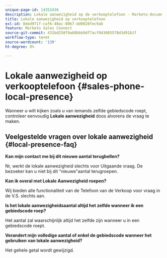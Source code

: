 ```yaml
---
unique-page-id: 14352436
description: Lokale aanwezigheid op de verkooptelefoon - Marketo-documenten - productdocumentatie
title: Lokale aanwezigheid op verkooptelefoon
exl-id: 8ebd971f-caf6-40ac-8067-dd0028fec9ab
feature: Marketo Sales Connect
source-git-commit: 431bd258f9a68bbb9df7acf043085578d3d91b1f
workflow-type: tm+mt
source-wordcount: '139'
ht-degree: 0%

---
```


# Lokale aanwezigheid op verkooptelefoon {#sales-phone-local-presence}

Wanneer u wilt kijken zoals u van iemands zelfde gebiedscode roept, controleer eenvoudig **Lokale aanwezigheid** doos alvorens de vraag te maken.

## Veelgestelde vragen over lokale aanwezigheid {#local-presence-faq}

**Kan mijn contact me bij dit nieuwe aantal terugbellen?**

Nr, werkt de lokale aanwezigheid slechts voor Uitgaande vraag. De bezoeker kan u niet bij dit &quot;nieuwe&quot;aantal terugroepen.

**Kan ik overal met Lokale Aanwezigheid roepen?**

Wij bieden alle functionaliteit van de Telefoon van de Verkoop voor vraag in de V.S. slechts aan.

**Is het lokale aanwezigheidsaantal altijd het zelfde wanneer ik een gebiedscode roep?**

Het aantal zal waarschijnlijk altijd het zelfde zijn wanneer u in een gebiedscode roept.

**Verandert mijn volledige aantal of enkel de gebiedscode wanneer het gebruiken van lokale aanwezigheid?**

Het gehele getal wordt gewijzigd.
